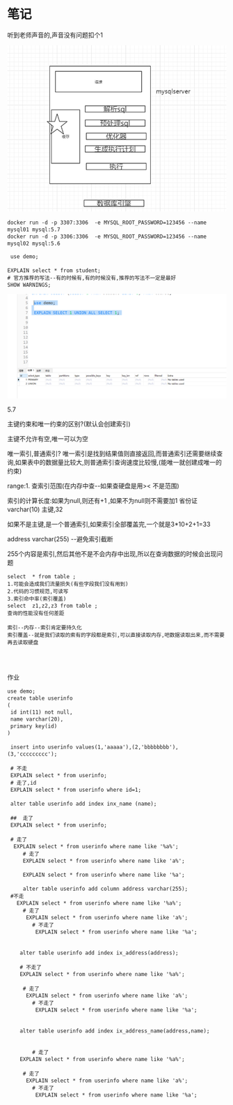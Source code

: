 # 笔记

听到老师声音的,声音没有问题扣个1 

![image-20201112202147218](%E7%AC%94%E8%AE%B0.assets/image-20201112202147218.png)



~~~shell
docker run -d -p 3307:3306  -e MYSQL_ROOT_PASSWORD=123456 --name mysql01 mysql:5.7
docker run -d -p 3306:3306  -e MYSQL_ROOT_PASSWORD=123456 --name mysql02 mysql:5.6

~~~



~~~shell
 use demo;

EXPLAIN select * from student;
# 官方推荐的写法--有的时候有,有的时候没有,推荐的写法不一定是最好
SHOW WARNINGS;
~~~

![image-20201112204356503](%E7%AC%94%E8%AE%B0.assets/image-20201112204356503.png)

5.7 





主键约束和唯一约束的区别?(默认会创建索引)

主键不允许有空,唯一可以为空

唯一索引,普通索引? 唯一索引是找到结果值则直接返回,而普通索引还需要继续查询,如果表中的数据量比较大,则普通索引查询速度比较慢,(能唯一就创建成唯一的约束)



range:1. 查索引范围(在内存中查--如果查硬盘是用>< 不是范围)



索引的计算长度:如果为null,则还有+1 ,如果不为null则不需要加1 省份证varchar(10) 主键,32

如果不是主键,是一个普通索引,如果索引全部覆盖完,一个就是3*10+2+1=33



address varchar(255)  --避免索引截断 

255个内容是索引,然后其他不是不会内存中出现,所以在查询数据的时候会出现问题



~~~shell
select  * from table ;
1.可能会造成我们流量损失(有些字段我们没有用到)
2.代码的习惯规范,可读写
3.索引命中率(索引覆盖)
select  z1,z2,z3 from table ;
查询的性能没有任何差距

索引--内存--索引肯定要持久化
索引覆盖--就是我们读取的索有的字段都是索引,可以直接读取内存,吧数据读取出来,而不需要再去读取硬盘




~~~

作业

~~~shell
use demo;
create table userinfo
(
 id int(11) not null,
 name varchar(20), 
 primary key(id)
) 
 
 insert into userinfo values(1,'aaaaa'),(2,'bbbbbbbb'),(3,'ccccccccc');
 
 # 不走
 EXPLAIN select * from userinfo;
 # 走了,id
 EXPLAIN select * from userinfo where id=1;
 
 alter table userinfo add index inx_name (name);
 
 ##  走了
 EXPLAIN select * from userinfo;
 
 # 走了
  EXPLAIN select * from userinfo where name like '%a%';
	 # 走了
	 EXPLAIN select * from userinfo where name like 'a%';
	 
	 EXPLAIN select * from userinfo where name like '%a';
	 
	 alter table userinfo add column address varchar(255);
 #不走
   EXPLAIN select * from userinfo where name like '%a%';
	 # 走了
	  EXPLAIN select * from userinfo where name like 'a%';
		# 不走了
		 EXPLAIN select * from userinfo where name like '%a';
		 
		 
	alter table userinfo add index ix_address(address);
  
	# 不走了
	EXPLAIN select * from userinfo where name like '%a%';
	
	 # 走了
	  EXPLAIN select * from userinfo where name like 'a%';
		# 不走了
		 EXPLAIN select * from userinfo where name like '%a';
	
	
	alter table userinfo add index ix_address_name(address,name);
	

		# 走了
	EXPLAIN select * from userinfo where name like '%a%';
	
	 # 走了
	  EXPLAIN select * from userinfo where name like 'a%';
		# 不走了
		 EXPLAIN select * from userinfo where name like '%a';
 
 

~~~





